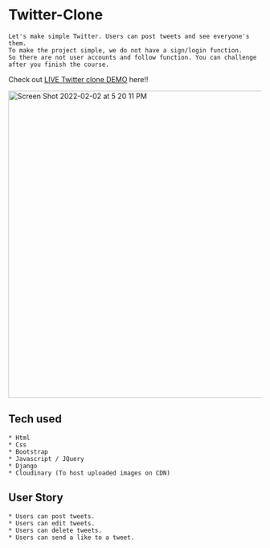# Twitter-Clone

```
Let's make simple Twitter. Users can post tweets and see everyone's them.
To make the project simple, we do not have a sign/login function.
So there are not user accounts and follow function. You can challenge after you finish the course.
```
Check out [LIVE Twitter clone DEMO](https://twitterclone-antrone.herokuapp.com) here!!

<img width="610" alt="Screen Shot 2022-02-02 at 5 20 11 PM" src="https://user-images.githubusercontent.com/94083340/152247704-a06efbb8-2407-4180-a882-f453138655e9.png">




## Tech used
```
* Html
* Css
* Bootstrap
* Javascript / JQuery
* Django
* Cloudinary (To host uploaded images on CDN)
```
## User Story
```
* Users can post tweets.
* Users can edit tweets.
* Users can delete tweets.
* Users can send a like to a tweet.
```
